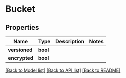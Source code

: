# Bucket

## Properties

Name | Type | Description | Notes
------------ | ------------- | ------------- | -------------
**versioned** | **bool** |  | 
**encrypted** | **bool** |  | 

[[Back to Model list]](../README.md#documentation-for-models) [[Back to API list]](../README.md#documentation-for-api-endpoints) [[Back to README]](../README.md)


